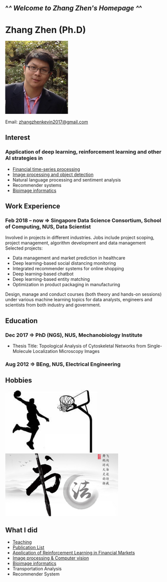 ## ^_^ Welcome to Zhang Zhen's Homepage ^_^

# Zhang Zhen (Ph.D)

<img src="zz_icon.JPG" alt="drawing" width="200"/>

Email: zhangzhenkevin2017@gmail.com

## Interest
### Application of deep learning, reinforcement learning and other AI strategies in
* [Financial time-series processing](finance.html)
* [Image processing and object detection](social.html)
* Natural language processing and sentiment analysis
* Recommender systems
* [Bioimage informatics](bio.html)



## Work Experience
### Feb 2018 – now => Singapore Data Science Consortium, School of Computing, NUS, Data Scientist 
Involved in projects in different industries. Jobs include project scoping, project management, algorithm development and data management
Selected projects:
* Data management and market prediction in healthcare
* Deep learning-based social distancing monitoring 
* Integrated recommender systems for online shopping
* Deep learning-based chatbot
* Deep learning-based entity matching
* Optimization in product packaging in manufacturing

Design, manage and conduct courses (both theory and hands-on sessions) under various machine learning topics for data analysts, engineers and scientists from both industry and government.



## Education
### Dec 2017 => PhD (NGS), NUS, Mechanobiology Institute  
* Thesis Title: Topological Analysis of Cytoskeletal Networks from Single-Molecule Localization Microscopy Images

### Aug 2012 => BEng, NUS, Electrical Engineering


## Hobbies
<img src="1.jpg" alt="drawing" height="200"/><img src="2.jpg" alt="drawing" height="200"/>


## What I did
* [Teaching](teaching.html)
* [Publication List](pub_list.html)
* [Application of Reinforcement Learning in Financial Markets](finance.html)
* [Image processing & Computer vision](social.html)
* [Bioimage informatics](bio.html)
* Transportation Analysis
* Recommender System
